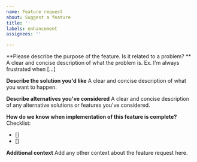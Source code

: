 ```yaml
---
name: Feature request
about: Suggest a feature
title: ''
labels: enhancement
assignees: ''

---
```


**Please describe the purpose of the feature. Is it related to a problem? **
A clear and concise description of what the problem is. Ex. I'm always frustrated when [...]

**Describe the solution you'd like**
A clear and concise description of what you want to happen.

**Describe alternatives you've considered**
A clear and concise description of any alternative solutions or features you've considered.

**How do we know when implementation of this feature is complete?**
Checklist:
- []
- []

**Additional context**
Add any other context about the feature request here.
